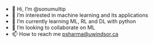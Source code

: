 - 👋 Hi, I’m @sonumultip
- 👀 I’m interested in machine learning and its applications
- 🌱 I’m currently learning ML, RL and DL with python
- 💞️ I’m looking to collaborate on ML
- 📫 How to reach me psharma@uwindsor.ca

<!---
sonumultip/sonumultip is a ✨ special ✨ repository because its `README.md` (this file) appears on your GitHub profile.
You can click the Preview link to take a look at your changes.
--->
